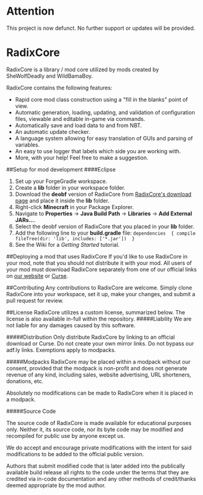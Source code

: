 Attention
=========
This project is now defunct. No further support or updates will be provided.

RadixCore
=========

RadixCore is a library / mod core utilized by mods created by SheWolfDeadly and WildBamaBoy.

RadixCore contains the following features:

 - Rapid core mod class construction using a "fill in the blanks" point of view.
 - Automatic generation, loading, updating, and validation of configuration files, viewable and editable in-game via commands.
 - Automatically save and load data to and from NBT.
 - An automatic update checker.
 - A language system allowing for easy translation of GUIs and parsing of variables.
 - An easy to use logger that labels which side you are working with.
 - More, with your help! Feel free to make a suggestion.

##Setup for mod development
####Eclipse
 1. Set up your ForgeGradle workspace.
 2. Create a **lib** folder in your workspace folder.
 3. Download the **deobf** version of RadixCore from [RadixCore's download page](radix-shock.com/http://www.radix-shock.com/rc--download.html) and place it inside the **lib** folder.
 4. Right-click **Minecraft** in your Package Explorer.
 5. Navigate to **Properties** -> **Java Build Path** -> **Libraries** -> **Add External JARs...**.
 6. Select the deobf version of RadixCore that you placed in your **lib** folder.
 7. Add the following line to your **build.gradle** file:
`
dependencies 
{
	compile fileTree(dir: 'lib', includes: ['*.jar']) 
}
`
 8. See the Wiki for a *Getting Started* tutorial.

##Deploying a mod that uses RadixCore
If you'd like to use RadixCore in your mod, note that you should not distribute it with your mod. All users of your mod must download RadixCore separately from one of our official links on [our website](radix-shock.com) or [Curse](http://www.curse.com/mc-mods/Minecraft/radixcore).

##Contributing
Any contributions to RadixCore are welcome. Simply clone RadixCore into your workspace, set it up, make your changes, and submit a pull request for review.

##License
RadixCore utilizes a custom license, summarized below. The license is also available in-full within the repository.
#####Liability
We are not liable for any damages caused by this software.

#####Distribution
Only distribute RadixCore by linking to an official download or Curse. Do not create your own mirror links. Do not bypass our adf.ly links. Exemptions apply to modpacks.

#####Modpacks
RadixCore may be placed within a modpack without our consent, provided that the modpack is non-profit and does not generate revenue of any kind, including sales, website advertising, URL shorteners, donations, etc.

Absolutely no modifications can be made to RadixCore when it is placed in a modpack.

#####Source Code

The source code of RadixCore is made available for educational purposes only. Neither it, its source code, nor its byte code may be modified and recompiled for public use by anyone except us.

We do accept and encourage private modifications with the intent for said modifications to be added to the official public version.

Authors that submit modified code that is later added into the publically available build release all rights to the code under the terms that they are credited via in-code documentation and any other methods of credit/thanks deemed appropriate by the mod author.
